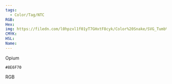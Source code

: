 ```yaml
---
tags:
  - Color/Tag/NTC
RGB:
Hex:
img: https://filedn.com/l0hpzxl1f01yT7GHxtF8cyk/Color%20Snake/SVG_Tumb%20Mass%20No%20Name/8E6F70.svg
CMYK:
HSL:
Name:
---
```

Opium
```palette
#8E6F70
```
RGB
